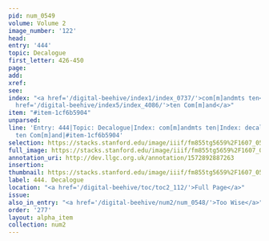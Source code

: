 ```yaml
---
pid: num_0549
volume: Volume 2
image_number: '122'
head: 
entry: '444'
topic: Decalogue
first_letter: 426-450
page: 
add: 
xref: 
see: 
index: "<a href='/digital-beehive/index1/index_0737/'>com[m]andmts ten</a>|<a href='/digital-beehive/index1/index_0976/'>decalogue</a>|<a
  href='/digital-beehive/index5/index_4086/'>ten Com[m]and</a>"
item: "#item-1cf6b5904"
unparsed: 
line: 'Entry: 444|Topic: Decalogue|Index: com[m]andmts ten|Index: decalogue|Index:
  ten Com[m]and|#item-1cf6b5904'
selection: https://stacks.stanford.edu/image/iiif/fm855tg5659%2F1607_0589/874,1185,2920,416/full/0/default.jpg
full_image: https://stacks.stanford.edu/image/iiif/fm855tg5659%2F1607_0589/full/full/0/default.jpg
annotation_uri: http://dev.llgc.org.uk/annotation/1572892887263
insertion: 
thumbnail: https://stacks.stanford.edu/image/iiif/fm855tg5659%2F1607_0589/874,1185,600,180/250,/0/default.jpg
label: 444. Decalogue
location: "<a href='/digital-beehive/toc/toc2_112/'>Full Page</a>"
issue: 
also_in_entry: "<a href='/digital-beehive/num2/num_0548/'>Too Wise</a>"
order: '277'
layout: alpha_item
collection: num2
---
```

